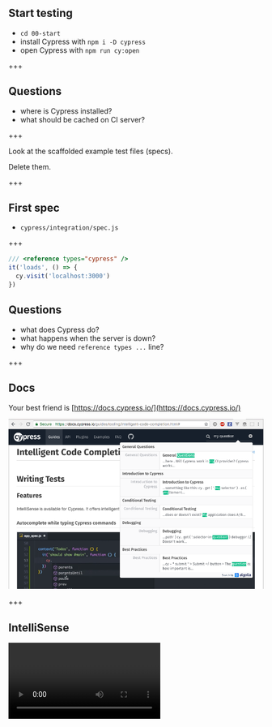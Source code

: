 ## Start testing

- `cd 00-start`
- install Cypress with `npm i -D cypress`
- open Cypress with `npm run cy:open`

+++

## Questions

- where is Cypress installed?
- what should be cached on CI server?

+++

Look at the scaffolded example test files (specs).

Delete them.

+++

## First spec

- `cypress/integration/spec.js`

+++

```javascript
/// <reference types="cypress" />
it('loads', () => {
  cy.visit('localhost:3000')
})
```

## Questions

- what does Cypress do?
- what happens when the server is down?
- why do we need `reference types ...` line?

+++

## Docs

Your best friend is [https://docs.cypress.io/](https://docs.cypress.io/)

![Doc search](todomvc/img/docs-search.png)

+++

## IntelliSense

![IntelliSense in VSCode](https://docs.cypress.io/img/snippets/intellisense-setup.a748a413.mp4)
